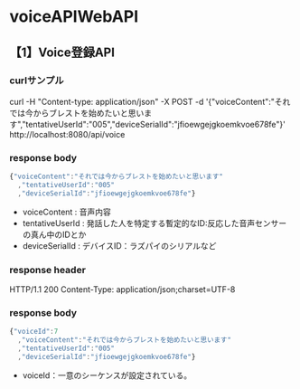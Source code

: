 # voiceAPIWebAPI
## 【1】Voice登録API
### curlサンプル
curl -H "Content-type: application/json" -X POST -d '{"voiceContent":"それでは今からブレストを始めたいと思います","tentativeUserId":"005","deviceSerialId":"jfioewgejgkoemkvoe678fe"}'  http://localhost:8080/api/voice


### response body
```js
{"voiceContent":"それでは今からブレストを始めたいと思います"
  ,"tentativeUserId":"005"
  ,"deviceSerialId":"jfioewgejgkoemkvoe678fe"}
```
- voiceContent : 音声内容
- tentativeUserId : 発話した人を特定する暫定的なID:反応した音声センサーの真ん中のIDとか
- deviceSerialId : デバイスID：ラズパイのシリアルなど


### response header
HTTP/1.1 200
Content-Type: application/json;charset=UTF-8

### response body
```js
{"voiceId":7
  ,"voiceContent":"それでは今からブレストを始めたいと思います"
  ,"tentativeUserId":"005"
  ,"deviceSerialId":"jfioewgejgkoemkvoe678fe"}
```

- voiceId：一意のシーケンスが設定されている。
